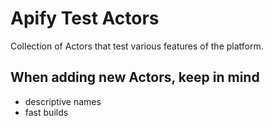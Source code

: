 # Apify Test Actors

Collection of Actors that test various features of the platform.

## When adding new Actors, keep in mind

 - descriptive names
 - fast builds

